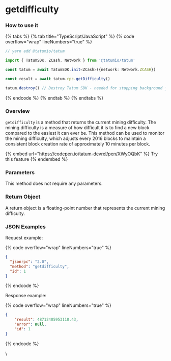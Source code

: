 # getdifficulty

### How to use it

{% tabs %}
{% tab title="TypeScript/JavaScript" %}
{% code overflow="wrap" lineNumbers="true" %}
```typescript
// yarn add @tatumio/tatum

import { TatumSDK, ZCash, Network } from '@tatumio/tatum'

const tatum = await TatumSDK.init<ZCash>({network: Network.ZCASH})

const result = await tatum.rpc.getDifficulty()

tatum.destroy() // Destroy Tatum SDK - needed for stopping background jobs
```
{% endcode %}
{% endtab %}
{% endtabs %}

### Overview

`getdifficulty` is a method that returns the current mining difficulty. The mining difficulty is a measure of how difficult it is to find a new block compared to the easiest it can ever be. This method can be used to monitor the mining difficulty, which adjusts every 2016 blocks to maintain a consistent block creation rate of approximately 10 minutes per block.

{% embed url="https://codepen.io/tatum-devrel/pen/XWyOQbK" %}
Try this feature
{% endembed %}

### Parameters

This method does not require any parameters.

### Return Object

A return object is a floating-point number that represents the current mining difficulty.

### JSON Examples

Request example:

{% code overflow="wrap" lineNumbers="true" %}
```json
{
  "jsonrpc": "2.0",
  "method": "getdifficulty",
  "id": 1
}
```
{% endcode %}

Response example:

{% code overflow="wrap" lineNumbers="true" %}
```json
{
    "result": 48712405953118.43,
    "error": null,
    "id": 1
}
```
{% endcode %}

\
